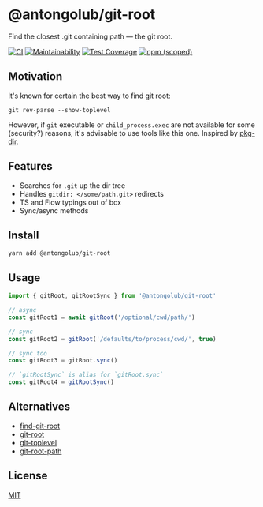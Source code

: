 # @antongolub/git-root
Find the closest .git containing path — the git root.

[![CI](https://github.com/antongolub/git-root/workflows/CI/badge.svg)](https://github.com/antongolub/git-root/actions)
[![Maintainability](https://api.codeclimate.com/v1/badges/b4e77381057e40c6ac63/maintainability)](https://codeclimate.com/github/antongolub/git-up/maintainability)
[![Test Coverage](https://api.codeclimate.com/v1/badges/b4e77381057e40c6ac63/test_coverage)](https://codeclimate.com/github/antongolub/git-up/test_coverage)
[![npm (scoped)](https://img.shields.io/npm/v/@antongolub/git-root)](https://www.npmjs.com/package/@antongolub/git-root)

## Motivation
It's known for certain the best way to find git root:
```shell
git rev-parse --show-toplevel
```
However, if `git` executable or `child_process.exec` are not available for some (security?) reasons, it's  advisable to use tools like this one.
Inspired by [pkg-dir](https://github.com/sindresorhus/pkg-dir).

## Features
* Searches for `.git` up the dir tree
* Handles `gitdir: </some/path.git>` redirects 
* TS and Flow typings out of box
* Sync/async methods

## Install
```shell
yarn add @antongolub/git-root
```

## Usage
```ts
import { gitRoot, gitRootSync } from '@antongolub/git-root'

// async
const gitRoot1 = await gitRoot('/optional/cwd/path/')

// sync
const gitRoot2 = gitRoot('/defaults/to/process/cwd/', true)

// sync too
const gitRoot3 = gitRoot.sync()

// `gitRootSync` is alias for `gitRoot.sync`
const gitRoot4 = gitRootSync()
```

## Alternatives

* [find-git-root](https://github.com/banyudu/find-git-root)
* [git-root](https://github.com/JPeer264/node-git-root)
* [git-toplevel](https://github.com/royriojas/git-toplevel)
* [git-root-path](https://github.com/VishnuTSuresh/git-root-path)

## License
[MIT](./LICENSE)
